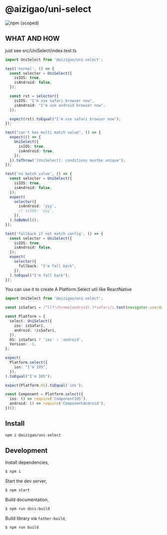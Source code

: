 # @aizigao/uni-select

<img alt="npm (scoped)" src="https://img.shields.io/npm/v/@aizigao/uni-select?style=for-the-badge">

## WHAT AND HOW

just see src/UniSelect/index.test.ts

```ts
import UniSelect from '@aizigao/uni-select';

test('normal', () => {
  const selector = UniSelect({
    isIOS: true,
    isAndroid: false,
  });

  const rst = selector({
    isIOS: "I'm use safari browser now",
    isAndroid: "I'm use android browser now",
  });

  expect(rst).toEqual("I'm use safari browser now");
});

test("can't has multi match value", () => {
  expect(() => {
    UniSelect({
      isIOS: true,
      isAndroid: true,
    });
  }).toThrow('[UniSelect]: conditions mustbe unique');
});

test('no match value', () => {
  const selector = UniSelect({
    isIOS: true,
    isAndroid: false,
  });
  expect(
    selector({
      isAndroid: 'yyy',
      // isIOS: 'yyy',
    }),
  ).toBeNull();
});

test('fallback if not match config', () => {
  const selector = UniSelect({
    isIOS: true,
    isAndroid: false,
  });
  expect(
    selector({
      fallback: "I'm fall back",
    }),
  ).toEqual("I'm fall back");
});
```

You can use it to create A Platform.Select util like ReactNative

```ts
import UniSelect from '@aizigao/uni-select';

const isSafari = /^((?!chrome|android).)*safari/i.test(navigator.userAgent);

const Platform = {
  select: UniSelect({
    ios: isSafari,
    android: !isSafari,
  }),
  OS: isSafari ? 'ios' : 'android',
  Version: -1,
};

expect(
  Platform.select({
    ios: "I'm IOS",
  }),
).toEqual("I'm IOS");

expect(Platform.OS).toEqual('ios');

const Component = Platform.select({
  ios: () => require('ComponentIOS'),
  android: () => require('ComponentAndroid'),
})();
```

## Install

```bash
npm i @aizigao/uni-select
```

## Development

Install dependencies,

```bash
$ npm i
```

Start the dev server,

```bash
$ npm start
```

Build documentation,

```bash
$ npm run docs:build
```

Build library via `father-build`,

```bash
$ npm run build
```
